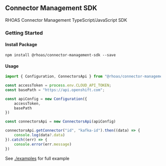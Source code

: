 ## Connector Management SDK

RHOAS Connector Management TypeScript/JavaScript SDK

### Getting Started

#### Install Package

```
npm install @rhoas/connector-management-sdk --save
```

#### Usage

```ts
import { Configuration, ConnectorsApi } from "@rhoas/connector-management-sdk";

const accessToken = process.env.CLOUD_API_TOKEN;
const basePath = "https://api.openshift.com";

const apiConfig = new Configuration({
    accessToken,
    basePath
})

const connectorsApi = new ConnectorsApi(apiConfig)

connectorsApi.getConnector("id", "kafka-id").then((data) => {
    console.log(data?.data)
}).catch((err) => {
    console.error(err.message)
})
```


See [./examples](https://github.com/redhat-developer/app-services-sdk-js/tree/main/examples) for full example
